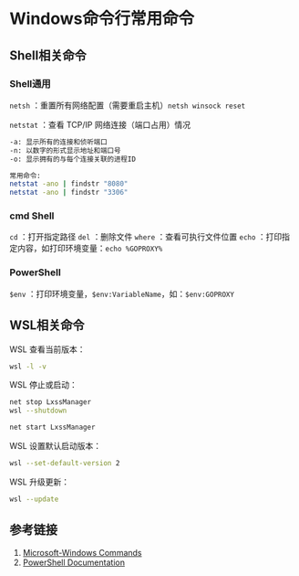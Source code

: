 # Windows命令行常用命令


## Shell相关命令


### Shell通用

`netsh` ：重置所有网络配置（需要重启主机）`netsh winsock reset`

`netstat` ：查看 TCP/IP 网络连接（端口占用）情况
```bash
-a: 显示所有的连接和侦听端口
-n: 以数字的形式显示地址和端口号
-o: 显示拥有的与每个连接关联的进程ID

常用命令:
netstat -ano | findstr "8080"
netstat -ano | findstr "3306"
```

### cmd Shell

`cd` ：打开指定路径
`del` ：删除文件
`where` ：查看可执行文件位置
`echo` ：打印指定内容，如打印环境变量：`echo %GOPROXY%`


### PowerShell

`$env` ：打印环境变量，`$env:VariableName`，如：`$env:GOPROXY`


## WSL相关命令

WSL 查看当前版本：
```bash
wsl -l -v
```

WSL 停止或启动：
```bash
net stop LxssManager
wsl --shutdown

net start LxssManager
```

WSL 设置默认启动版本：
```bash
wsl --set-default-version 2
```

WSL 升级更新：
```bash
wsl --update
```

## 参考链接
1. [Microsoft-Windows Commands](https://learn.microsoft.com/en-us/windows-server/administration/windows-commands/windows-commands)
2. [PowerShell Documentation](https://learn.microsoft.com/en-us/powershell/)

